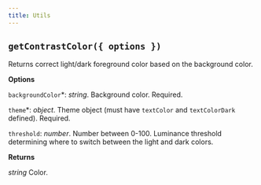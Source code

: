 ```yaml
---
title: Utils
---
```


## `getContrastColor({ options })`

Returns correct light/dark foreground color based on the background color.

**Options**

`backgroundColor`*: _string_. Background color. Required.

`theme`*: _object_. Theme object (must have `textColor` and `textColorDark` defined). Required.

`threshold`: _number_. Number between 0-100. Luminance threshold determining where to switch between the light and dark colors.

**Returns**

_string_ Color.
